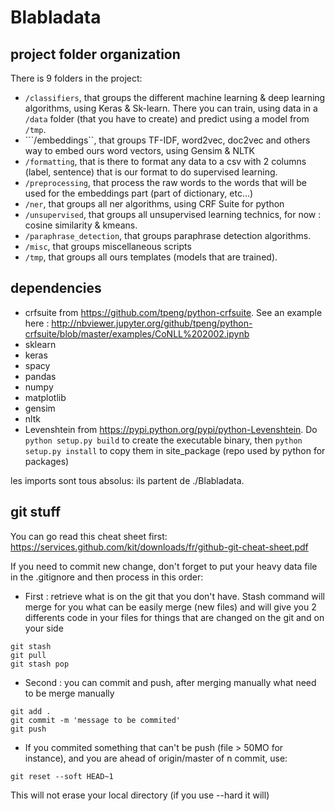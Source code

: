 # Blabladata

## project folder organization

There is 9 folders in the project:
* ```/classifiers```, that groups the different machine learning & deep learning algorithms, using Keras & Sk-learn. There you can train, using data in a ```/data``` folder (that you have to create) and predict using a model from ```/tmp```.
* ```/embeddings``, that groups TF-IDF, word2vec, doc2vec and others way to embed ours word vectors, using Gensim & NLTK
* ```/formatting```, that is there to format any data to a csv with 2 columns (label, sentence) that is our format to do supervised learning.
* ```/preprocessing```, that process the raw words to the words that will be used for the embeddings part (part of dictionary, etc...)
* ```/ner```, that groups all ner algorithms, using CRF Suite for python
* ```/unsupervised```, that groups all unsupervised learning technics, for now : cosine similarity & kmeans.
* ```/paraphrase_detection```, that groups paraphrase detection algorithms.
* ```/misc```, that groups miscellaneous scripts
* ```/tmp```, that groups all ours templates (models that are trained).

## dependencies

* crfsuite from https://github.com/tpeng/python-crfsuite. See an example here : http://nbviewer.jupyter.org/github/tpeng/python-crfsuite/blob/master/examples/CoNLL%202002.ipynb
* sklearn
* keras
* spacy
* pandas
* numpy
* matplotlib
* gensim
* nltk
* Levenshtein from https://pypi.python.org/pypi/python-Levenshtein. Do ```python setup.py build``` to create the executable binary, then ```python setup.py install``` to copy them in site_package (repo used by python for packages)

les imports sont tous absolus: ils partent de ./Blabladata.

## git stuff

You can go read this cheat sheet first: https://services.github.com/kit/downloads/fr/github-git-cheat-sheet.pdf

If you need to commit new change, don't forget to put your heavy data file in the .gitignore and then process in this order:

* First : retrieve what is on the git that you don't have. Stash command will merge for you what can be easily merge (new files) and will give you 2 differents code in your files for things that are changed on the git and on your side
```git
git stash
git pull
git stash pop
```

* Second : you can commit and push, after merging manually what need to be merge manually
```git
git add .
git commit -m 'message to be commited'
git push
```

* If you commited something that can't be push (file > 50MO for instance), and you are ahead of origin/master of n commit, use:
```git
git reset --soft HEAD~1
```
This will not erase your local directory (if you use --hard it will)
